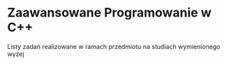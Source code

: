 # Zaawansowane Programowanie w C++
Listy zadań realizowane w ramach przedmiotu na studiach wymienionego wyżej
